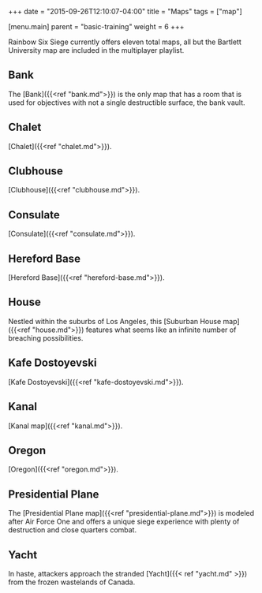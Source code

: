 +++
date = "2015-09-26T12:10:07-04:00"
title = "Maps"
tags = ["map"]

[menu.main]
  parent = "basic-training"
  weight = 6
+++

Rainbow Six Siege currently offers eleven total maps, all but the Bartlett University map are included in the multiplayer playlist.

## Bank

The [Bank]({{<ref "bank.md">}}) is the only map that has a room that is used for objectives with not a single destructible surface, the bank vault.

## Chalet

[Chalet]({{<ref "chalet.md">}}).

## Clubhouse

[Clubhouse]({{<ref "clubhouse.md">}}).

## Consulate

[Consulate]({{<ref "consulate.md">}}).

## Hereford Base

[Hereford Base]({{<ref "hereford-base.md">}}).

## House

Nestled within the suburbs of Los Angeles, this [Suburban House map]({{<ref "house.md">}}) features what seems like an infinite number of breaching possibilities.

## Kafe Dostoyevski

[Kafe Dostoyevski]({{<ref "kafe-dostoyevski.md">}}).

## Kanal

[Kanal map]({{<ref "kanal.md">}}).

## Oregon

[Oregon]({{<ref "oregon.md">}}).

## Presidential Plane

The [Presidential Plane map]({{<ref "presidential-plane.md">}}) is modeled after Air Force One and offers a unique siege experience with plenty of destruction and close quarters combat.

## Yacht

In haste, attackers approach the stranded [Yacht]({{< ref "yacht.md" >}}) from the frozen wastelands of Canada.
